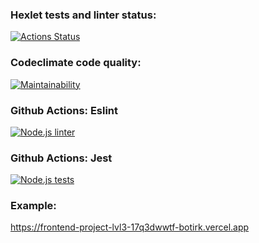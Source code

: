 ### Hexlet tests and linter status:
[![Actions Status](https://github.com/botirk/frontend-project-lvl3/workflows/hexlet-check/badge.svg)](https://github.com/botirk/frontend-project-lvl3/actions)
### Codeclimate code quality:
[![Maintainability](https://api.codeclimate.com/v1/badges/6304015bd5361e20f659/maintainability)](https://codeclimate.com/github/botirk/frontend-project-lvl3/maintainability)
### Github Actions: Eslint
[![Node.js linter](https://github.com/botirk/frontend-project-lvl3/actions/workflows/node.js%20lint.yml/badge.svg)](https://github.com/botirk/frontend-project-lvl2/actions/workflows/node.js%20lint.yml)
### Github Actions: Jest
[![Node.js tests](https://github.com/botirk/frontend-project-lvl3/actions/workflows/node.js%20tests.yml/badge.svg)](https://github.com/botirk/frontend-project-lvl2/actions/workflows/node.js%20tests.yml)
### Example:
https://frontend-project-lvl3-17q3dwwtf-botirk.vercel.app